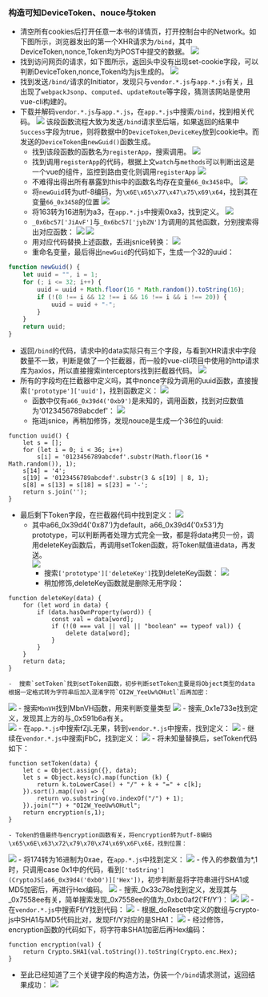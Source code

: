 ### 构造可知DeviceToken、nouce与token
* 清空所有cookies后打开任意一本书的详情页，打开控制台中的Network。如下图所示，浏览器发出的第一个XHR请求为`/bind`，其中DeviceToken,nonce,Token均为POST中提交的数据。
![](https://img2018.cnblogs.com/blog/394393/202002/394393-20200209222517935-671851443.png)
* 找到访问网页的请求，如下图所示，返回头中没有出现set-cookie字段，可以判断DeviceToken,nonce,Token均为js生成的。
![](https://img2018.cnblogs.com/blog/394393/202002/394393-20200209222759875-1350643292.png)
* 找到发送`/bind/`请求的Initiator，发现只与`vendor.*.js`与`app.*.js`有关，且出现了`webpackJsonp`、`computed`、`updateRoute`等字段，猜测该网站是使用vue-cli构建的。
* 下载并解码`vendor.*.js`与`app.*.js`，在`app.*.js`中搜索`/bind`，找到相关代码。
![](https://img2018.cnblogs.com/blog/394393/202002/394393-20200209223347125-1720734934.png)
该段函数流程大致为发送`/bind`请求至后端，如果返回的结果中`Success`字段为true，则将数据中的`DeviceToken`,`DeviceKey`放到cookie中。而发送的`DeviceToken`由`newGuid()`函数生成。
    - 找到该段函数的函数名为`registerApp`，搜索调用。
![](https://img2018.cnblogs.com/blog/394393/202002/394393-20200209223841181-1012813007.png)
    - 找到调用`registerApp`的代码，根据上文`watch`与`methods`可以判断出这是一个vue的组件，监控到路由变化则调用`registerApp`
![](https://img2018.cnblogs.com/blog/394393/202002/394393-20200209223951696-303824834.png)
    - 不难得出得出所有暴露到this中的函数名均存在变量`66_0x3458`中。
![](https://img2018.cnblogs.com/blog/394393/202002/394393-20200209224203295-791165498.png)
    - 将`newGuid`转为utf-8编码，为`\x6E\x65\x77\x47\x75\x69\x64`，找到其在变量`66_0x3458`的位置
![](https://img2018.cnblogs.com/blog/394393/202002/394393-20200209224312356-1900664407.png)
    - 将163转为16进制为a3，在`app.*.js`中搜索0xa3，找到定义。
![](https://img2018.cnblogs.com/blog/394393/202002/394393-20200209224500087-1931381505.png)
    - `_0x6bc57['JiAvF']`与`_0x6bc57['jybZN']`为调用的其他函数，分别搜索得出对应函数：
![](https://img2018.cnblogs.com/blog/394393/202002/394393-20200209224647394-1953969311.png)
![](https://img2018.cnblogs.com/blog/394393/202002/394393-20200209224701193-1819318525.png)
    - 用对应代码替换上述函数，丢进jsnice转换：
![](https://img2018.cnblogs.com/blog/394393/202002/394393-20200209224737898-82906695.png)
    - 重命名变量，最后得出`newGuid`的代码如下，生成一个32的uuid：
```js
function newGuid() {
    let uuid = "", i = 1;
    for (; i <= 32; i++) {
        uuid = uuid + Math.floor(16 * Math.random()).toString(16);
        if (!(8 !== i && 12 !== i && 16 !== i && i !== 20)) {
            uuid = uuid + "-";
        }
    }
    return uuid;
}
```
* 返回`/bind`的代码，请求中的data实际只有三个字段，与看到XHR请求中字段数量不一致，判断是做了一个拦截器，而一般的vue-cli项目中使用的http请求库为axios，所以直接搜索interceptors找到拦截器代码。
![](https://img2018.cnblogs.com/blog/394393/202002/394393-20200209225211974-1232089463.png)
* 所有的字段均在拦截器中定义吗，其中nonce字段为调用的uuid函数，直接搜索`['prototype']['uuid']`，找到函数定义：
![](https://img2018.cnblogs.com/blog/394393/202002/394393-20200209225358943-634263820.png)
    - 函数中仅有`a66_0x39d4('0xb9')`是未知的，调用函数，找到对应数值为'0123456789abcdef'：
![](https://img2018.cnblogs.com/blog/394393/202002/394393-20200209225449940-18013136.png)
    - 拖进jsnice，再稍加修饰，发现nouce是生成一个36位的uuid:
```
function uuid() {
    let s = [];
    for (let i = 0; i < 36; i++)
        s[i] = '0123456789abcdef'.substr(Math.floor(16 * Math.random()), 1);
    s[14] = '4';
    s[19] = '0123456789abcdef'.substr(3 & s[19] | 8, 1);
    s[8] = s[13] = s[18] = s[23] = '-';
    return s.join('');
}
```
* 最后剩下Token字段，在拦截器代码中找到定义：
![](https://img2018.cnblogs.com/blog/394393/202002/394393-20200209225852622-382256214.png)
    - 其中a66_0x39d4('0x87')为default，a66_0x39d4('0x53')为prototype，可以判断两者处理方式完全一致，都是将data拷贝一份，调用deleteKey函数后，再调用setToken函数，将Token赋值进data，再发送。    
![](https://img2018.cnblogs.com/blog/394393/202002/394393-20200209225823783-1574069416.png)
        - 搜索`['prototype']['deleteKey']`找到deleteKey函数：
![](https://img2018.cnblogs.com/blog/394393/202002/394393-20200209230118415-459176892.png)
        - 稍加修饰,deleteKey函数就是删除无用字段：
```
function deleteKey(data) {
    for (let word in data) {
        if (data.hasOwnProperty(word)) {
            const val = data[word];
            if (!(0 === val || val || "boolean" == typeof val)) {
                delete data[word];
            }
        }
    }
    return data;
}
```

    -  搜索`setToken`找到setToken函数，初步判断setToken主要是将Object类型的data根据一定格式转为字符串后加入混淆字符`OI2W_YeeUw%OHutl`后再加密：
![](https://img2018.cnblogs.com/blog/394393/202002/394393-20200209230424217-372048383.png)
        - 搜索`MbnVH`找到MbnVH函数，用来判断变量类型
![](https://img2018.cnblogs.com/blog/394393/202002/394393-20200209230649857-415147078.png)
        - 搜索_0x1e733e找到定义，发现其上方的与_0x591b6a有关。    
![](https://img2018.cnblogs.com/blog/394393/202002/394393-20200209230749904-1122989337.png)
        - 在`app.*.js`中搜索fZjL无果，转到`vendor.*.js`中搜索，找到定义：
![](https://img2018.cnblogs.com/blog/394393/202002/394393-20200209230933413-1405415823.png)
        - 继续在`vendor.*.js`中搜索jFbC，找到定义：
![](https://img2018.cnblogs.com/blog/394393/202002/394393-20200209231003475-281772442.png)
        - 将未知量替换后，setToken代码如下：
```
function setToken(data) {
    let c = Object.assign({}, data);
    let s = Object.keys(c).map(function (k) {
        return k.toLowerCase() + "/" + k + "=" + c[k];
    }).sort().map((vo) => {
        return vo.substring(vo.indexOf("/") + 1);
    }).join("") + "OI2W_YeeUw%OHutl";
    return encryption(s,1);
}
```
    - Token的值最终与encryption函数有关，将encryption转为utf-8编码\x65\x6E\x63\x72\x79\x70\x74\x69\x6F\x6E，找到位置：
![](https://img2018.cnblogs.com/blog/394393/202002/394393-20200209231227682-1522025134.png)
    - 将174转为16进制为0xae，在`app.*.js`中找到定义：
![](https://img2018.cnblogs.com/blog/394393/202002/394393-20200209231355848-862668824.png)
    - 传入的参数值为*,1时，只调用case 0x1中的代码，看到`['toString'](CryptoJS[a66_0x39d4('0xb0')]['Hex'])`，初步判断是将字符串进行SHA1或MD5加密后，再进行Hex编码。
![](https://img2018.cnblogs.com/blog/394393/202002/394393-20200209231613061-1398278840.png)
    - 搜索_0x33c78e找到定义，发现其与_0x7558ee有关，简单搜索发现_0x7558ee的值为_0xbc0af2('Ff/Y')：
![](https://img2018.cnblogs.com/blog/394393/202002/394393-20200209231635677-1850853520.png)
![](https://img2018.cnblogs.com/blog/394393/202002/394393-20200209231813749-485549522.png)
    - 在`vendor.*.js`中搜索Ff/Y找到代码：
![](https://img2018.cnblogs.com/blog/394393/202002/394393-20200209231850437-2015014773.png)
    - 根据_doReset中定义的数组与crypto-js中SHA1与MD5代码比对，发现Ff/Y对应的是SHA1：
![](https://img2018.cnblogs.com/blog/394393/202002/394393-20200209232056660-237578483.png)
    - 经过修饰，encryption函数的代码如下，将字符串SHA1加密后再Hex编码：
```
function encryption(val) {
    return Crypto.SHA1(val.toString()).toString(Crypto.enc.Hex);
}
```

* 至此已经知道了三个关键字段的构造方法，伪装一个`/bind`请求测试，返回结果成功：
![](https://img2018.cnblogs.com/blog/394393/202002/394393-20200209232348962-1384123583.png)
